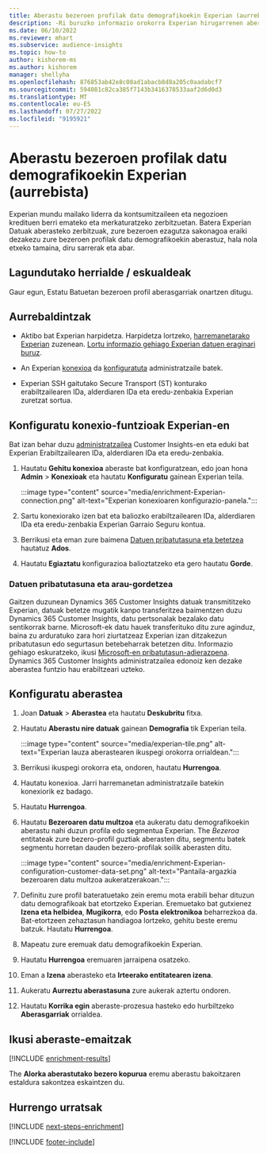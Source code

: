 ```yaml
---
title: Aberastu bezeroen profilak datu demografikoekin Experian (aurrebista)
description: -Ri buruzko informazio orokorra Experian hirugarrenen aberastea.
ms.date: 06/10/2022
ms.reviewer: mhart
ms.subservice: audience-insights
ms.topic: how-to
author: kishorem-ms
ms.author: kishorem
manager: shellyha
ms.openlocfilehash: 876853ab42e8c08ad1abacb8d8a205c0aadabcf7
ms.sourcegitcommit: 594081c82ca385f7143b3416378533aaf2d6d0d3
ms.translationtype: MT
ms.contentlocale: eu-ES
ms.lasthandoff: 07/27/2022
ms.locfileid: "9195921"
---
```

# <a name="enrich-customer-profiles-with-demographics-from-experian-preview"></a>Aberastu bezeroen profilak datu demografikoekin Experian (aurrebista)

Experian mundu mailako liderra da kontsumitzaileen eta negozioen kredituen berri emateko eta merkaturatzeko zerbitzuetan. Batera Experian Datuak aberasteko zerbitzuak, zure bezeroen ezagutza sakonagoa eraiki dezakezu zure bezeroen profilak datu demografikoekin aberastuz, hala nola etxeko tamaina, diru sarrerak eta abar.

## <a name="supported-countriesregions"></a>Lagundutako herrialde / eskualdeak

Gaur egun, Estatu Batuetan bezeroen profil aberasgarriak onartzen ditugu.

## <a name="prerequisites"></a>Aurrebaldintzak

- Aktibo bat Experian harpidetza. Harpidetza lortzeko, [harremanetarako Experian](https://www.experian.com/marketing-services/contact) zuzenean. [Lortu informazio gehiago Experian datuen eraginari buruz](https://www.experian.com/marketing-services/microsoft?cmpid=ems_web_mci_cdppage).

- An Experian [konexioa](connections.md) da [konfiguratuta](#configure-the-connection-for-experian) administratzaile batek.

- Experian SSH gaitutako Secure Transport (ST) konturako erabiltzailearen IDa, alderdiaren IDa eta eredu-zenbakia Experian zuretzat sortua.

## <a name="configure-the-connection-for-experian"></a>Konfiguratu konexio-funtzioak Experian-en

Bat izan behar duzu [administratzailea](permissions.md#admin) Customer Insights-en eta eduki bat Experian Erabiltzailearen IDa, alderdiaren IDa eta eredu-zenbakia.

1. Hautatu **Gehitu konexioa** aberaste bat konfiguratzean, edo joan hona **Admin** > **Konexioak** eta hautatu **Konfiguratu** gainean Experian teila.

   :::image type="content" source="media/enrichment-Experian-connection.png" alt-text="Experian konexioaren konfigurazio-panela.":::

1. Sartu konexiorako izen bat eta baliozko erabiltzailearen IDa, alderdiaren IDa eta eredu-zenbakia Experian Garraio Seguru kontua.

1. Berrikusi eta eman zure baimena [Datuen pribatutasuna eta betetzea](#data-privacy-and-compliance) hautatuz **Ados**.

1. Hautatu **Egiaztatu** konfigurazioa balioztatzeko eta gero hautatu **Gorde**.

### <a name="data-privacy-and-compliance"></a>Datuen pribatutasuna eta arau-gordetzea

Gaitzen duzunean Dynamics 365 Customer Insights datuak transmititzeko Experian, datuak betetze mugatik kanpo transferitzea baimentzen duzu Dynamics 365 Customer Insights, datu pertsonalak bezalako datu sentikorrak barne. Microsoft-ek datu hauek transferituko ditu zure aginduz, baina zu arduratuko zara hori ziurtatzeaz Experian izan ditzakezun pribatutasun edo segurtasun betebeharrak betetzen ditu. Informazio gehiago eskuratzeko, ikusi [Microsoft-en pribatutasun-adierazpena](https://go.microsoft.com/fwlink/?linkid=396732). Dynamics 365 Customer Insights administratzailea edonoiz ken dezake aberastea funtzio hau erabiltzeari uzteko.

## <a name="configure-the-enrichment"></a>Konfiguratu aberastea

1. Joan **Datuak** > **Aberastea** eta hautatu **Deskubritu** fitxa.

1. Hautatu **Aberastu nire datuak** gainean **Demografia** tik Experian teila.

   :::image type="content" source="media/experian-tile.png" alt-text="Experian lauza aberastearen ikuspegi orokorra orrialdean.":::

1. Berrikusi ikuspegi orokorra eta, ondoren, hautatu **Hurrengoa**.

1. Hautatu konexioa. Jarri harremanetan administratzaile batekin konexiorik ez badago.

1. Hautatu **Hurrengoa**.

1. Hautatu **Bezeroaren datu multzoa** eta aukeratu datu demografikoekin aberastu nahi duzun profila edo segmentua Experian. The *Bezeroa* entitateak zure bezero-profil guztiak aberasten ditu, segmentu batek segmentu horretan dauden bezero-profilak soilik aberasten ditu.

    :::image type="content" source="media/enrichment-Experian-configuration-customer-data-set.png" alt-text="Pantaila-argazkia bezeroaren datu multzoa aukeratzerakoan.":::

1. Definitu zure profil bateratuetako zein eremu mota erabili behar dituzun datu demografikoak bat etortzeko Experian. Eremuetako bat gutxienez **Izena eta helbidea**, **Mugikorra**, edo **Posta elektronikoa** beharrezkoa da. Bat-etortzeen zehaztasun handiagoa lortzeko, gehitu beste eremu batzuk. Hautatu **Hurrengoa**.

1. Mapeatu zure eremuak datu demografikoekin Experian.

1. Hautatu **Hurrengoa** eremuaren jarraipena osatzeko.

1. Eman a **Izena** aberasteko eta **Irteerako entitatearen izena**.

1. Aukeratu **Aurreztu aberastasuna** zure aukerak aztertu ondoren.

1. Hautatu **Korrika egin** aberaste-prozesua hasteko edo hurbiltzeko **Aberasgarriak** orrialdea.

## <a name="view-enrichment-results"></a>Ikusi aberaste-emaitzak

[!INCLUDE [enrichment-results](includes/enrichment-results.md)]

The **Alorka aberastutako bezero kopurua** eremu aberastu bakoitzaren estaldura sakontzea eskaintzen du.

## <a name="next-steps"></a>Hurrengo urratsak

[!INCLUDE [next-steps-enrichment](includes/next-steps-enrichment.md)]

[!INCLUDE [footer-include](includes/footer-banner.md)]
